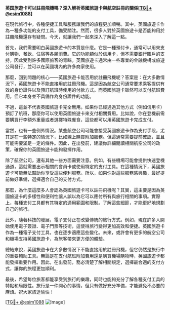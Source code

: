 **英国旅遊卡可以註冊飛機嗎？深入解析英國旅遊卡與航空註冊的關係[[TG💪+ @esim1088](https://t.me/s/esim1088)]**

在現代旅行中，各種便捷工具和服務讓我們的旅程更加順暢。其中，英國旅遊卡作為一種多功能的支付工具，備受關注。然而，很多人對於英國旅遊卡是否能夠用於註冊飛機還存有疑問。今天，就讓我們一起來深入了解這一點。

首先，我們需要明白英國旅遊卡的本質是什麼。它是一種預付卡，通常可以用來支付購物、餐飲、住宿等各類消費。它的功能類似於信用卡，但不需要銀行賬戶的支持，因此受到許多國際旅客的青睞。英國旅遊卡通常由一些專業的金融機構或旅遊公司發行，並可以在英國境內的許多商家使用。

那麼，回到問題的核心——英國旅遊卡能否用於註冊飛機呢？答案是：在大多數情況下，英國旅遊卡不能直接用於註冊飛機。這是因為航空公司通常要求乘客提供有效的身份證件以及預訂航班時使用的付款方式。而英國旅遊卡雖然可以支付航班費用，但它本身並不具備作為身份證件的功能。

不過，這並不代表英國旅遊卡完全無用。如果你已經通過其他方式（例如信用卡）預訂了航班，那麼你可以使用英國旅遊卡來支付相關費用。比如說，你在登機前需要購買行李額外重量或者選擇特殊餐食，這些都可以用英國旅遊卡完成支付。

當然，也有一些例外情況。某些航空公司可能會接受英國旅遊卡作為支付手段，尤其是在一些特定的情況下，比如線上購買附加服務。但這通常需要提前確認，並且可能需要滿足一定的條件。因此，在出發前，建議你詳細閱讀相關航空公司的政策，確保你的英國旅遊卡能夠發揮作用。

除了航空公司，還有其他一些方面需要注意。例如，有些機場可能會提供快速登機通道，這就需要出示相關的會員卡或使用特定的支付工具。在這種情況下，英國旅遊卡可能無法幫助你享受這些便利服務。所以，如果你對這些服務感興趣，最好提前做好準備，選擇適合自己的支付方式。

那麼，為什麼這麼多人會認為英國旅遊卡可以註冊飛機呢？其實，這主要是因為英國旅遊卡的多樣性和便利性讓人誤以為它可以應付所有與旅行相關的事項。實際上，每種支付工具都有其特定的適用範圍和限制。了解這些細節，才能更好地規劃自己的旅行。

此外，隨著科技的發展，電子支付正在改變傳統的旅行方式。例如，現在許多人開始使用電子簽證、電子門票等技術，這使得旅行變得更加高效和便捷。英國旅遊卡作為一種電子支付工具，也在逐步適應這些變化。未來，或許會有更多的航空公司和機場支持英國旅遊卡，為旅客帶來更方便的體驗。

總結來說，英國旅遊卡在大多數情況下不能直接用於註冊飛機，但它仍然是旅行中的重要輔助工具。無論是在支付航班附加費用還是購買機場購物時，英國旅遊卡都能發揮重要作用。因此，在出發前，務必清楚了解相關規定，選擇最合適的支付方式，讓你的旅程更加順利。

最後，希望每位旅客都能享受到旅行的樂趣，同時也能夠充分了解各種支付工具的特點和局限性。旅行是一件開心的事情，但只有做好充分準備，才能避免不必要的麻煩。祝大家旅途愉快！

[[TG💪+ @esim1088](https://t.me/s/esim1088) ![Image](https://i.postimg.cc/4NQfJmqS/Snipaste-2025-05-13-00-14-12.png)]